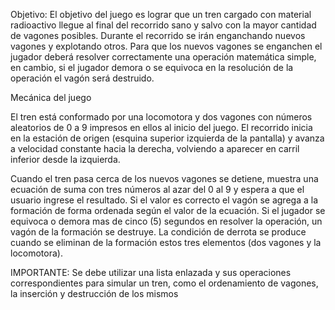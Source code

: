 Objetivo:
El objetivo del juego es lograr que un tren cargado con material radioactivo llegue al final del recorrido sano y salvo con la mayor cantidad de vagones posibles. Durante el recorrido se irán enganchando nuevos vagones y explotando otros. Para que los nuevos vagones se enganchen el jugador deberá resolver correctamente una operación matemática simple, en cambio, si el jugador demora o se equivoca en la resolución de la operación el vagón será destruido.

Mecánica del juego

El tren está conformado por una locomotora y dos vagones con números aleatorios de 0 a 9 impresos en ellos al inicio del juego. El recorrido inicia en la estación de origen (esquina superior izquierda de la pantalla) y avanza a velocidad constante hacia la derecha, volviendo a aparecer en carril inferior desde la izquierda.

Cuando el tren pasa cerca de los nuevos vagones se detiene, muestra una ecuación de suma con tres números al azar del 0 al 9 y espera a que el usuario ingrese el resultado. Si el valor es correcto el vagón se agrega a la formación de forma ordenada según el valor de la ecuación. Si el jugador se equivoca o demora mas de cinco (5) segundos en resolver la operación, un vagón de la formación se destruye. La condición de derrota se produce cuando se eliminan de la formación estos tres elementos (dos vagones y la locomotora).

IMPORTANTE: Se debe utilizar una lista enlazada y sus operaciones correspondientes para simular un tren, como el ordenamiento de vagones, la inserción y destrucción de los mismos

